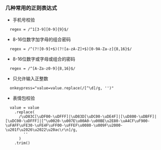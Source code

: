 ### 几种常用的正则表达式


- 手机号校验
```
  regex = /^1[3-9][0-9]{9}$/
```

- 8-16位数字加字母的组合密码
```
  regex = /^(?![0-9]+$)(?![a-zA-Z]+$)[0-9A-Za-z]{8,16}$/
```

- 8-16位数字或字母或组合的密码
```
  regex = /^[A-Za-z0-9]{8,16}$/
```

- 只允许输入正整数

```
  onkeypress="value=value.replace(/[^\d]/g, '')"
```

- 表情包校验

```
  value = value
    .replace(
      /\uD83C[\uDF00-\uDFFF]|\uD83D[\uDC00-\uDE4F]|[\uD800-\uDBFF]|[\uDC00-\uDFFF]|[^\u0020-\u007E\u00A0-\u00BE\u2E80-\uA4CF\uF900-\uFAFF\uFE30-\uFE4F\uFF00-\uFFEF\u0080-\u009F\u2000-\u201f\u2026\u2022\u20ac\r\n]/g,
        ''
      )
    .trim()
```
